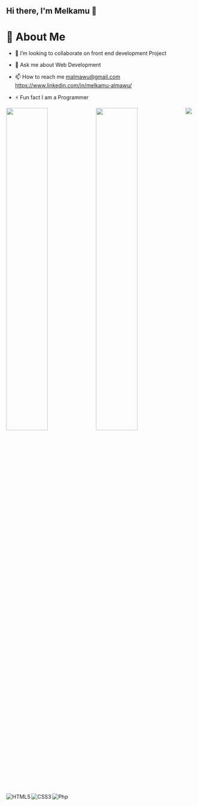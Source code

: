 ## Hi there, I'm Melkamu 👋

<h1>💫 About Me</h1>

- 👯 I’m looking to collaborate on front end development Project

- 💬 Ask me about Web Development

- 📫 How to reach me malmawu@gmail.com https://www.linkedin.com/in/melkamu-almawu/

- ⚡ Fun fact I am a Programmer

<img align="left" width="47%" src="https://github-readme-stats.vercel.app/api?username=melkamu12&show_icons=true&theme=radical"/>
<img align="left" width="47%" src="https://github-readme-stats.vercel.app/api/top-langs/?username=melkamu12&layout=compact)](https://github.com/anuraghazra/github-readme-stats"/>
<img align="left" alt="HTML5" src="https://img.shields.io/badge/html5-%23E34F26.svg?style=for-the-badge&logo=html5&logoColor=white"/>
<img align="left" alt="CSS3" src="https://img.shields.io/badge/css3-%231572B6.svg?style=for-the-badge&logo=css3&logoColor=white"/>
<img align="left alt="JavaScript" src="https://img.shields.io/badge/javascript-%23323330.svg?style=for-the-badge&logo=javascript&logoColor=%23F7DF1E"/>
<img alt="Php" src="https://img.shields.io/badge/php-%23777BB4.svg?style=for-the-badge&logo=php&logoColor=white"/>
